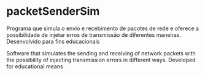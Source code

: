 # packetSenderSim
Programa que simula o envio e recebimento de pacotes de rede e oferece a possibilidade de injetar erros de transmissão de diferentes maneiras.
Desenvolvido para fins educacionais

Software that simulates the sending and receiving of network packets with the possibility of injecting transmission errors in different ways. 
Developed for educational means
